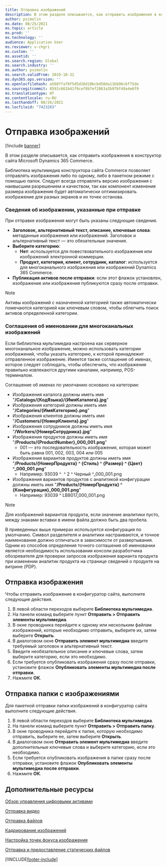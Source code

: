 ```yaml
---
title: Отправка изображений
description: В этом разделе описывается, как отправить изображения в конструктор сайта Microsoft Dynamics 365 Commerce.
author: psimolin
ms.date: 08/25/2021
ms.topic: article
ms.prod: ''
ms.technology: ''
audience: Application User
ms.reviewer: v-chgri
ms.custom: ''
ms.assetid: ''
ms.search.region: Global
ms.search.industry: ''
ms.author: psimolin
ms.search.validFrom: 2019-10-31
ms.dyn365.ops.version: ''
ms.openlocfilehash: a5607fa70f5d5d28d10bcbd50da11bb96cbf75de
ms.sourcegitcommit: 8592c661b41f9cef8b7ef2863a3b97bf49a4e6f9
ms.translationtype: HT
ms.contentlocale: ru-RU
ms.lasthandoff: 08/26/2021
ms.locfileid: "7423263"
---
```

# <a name="upload-images"></a>Отправка изображений

[!include [banner](includes/banner.md)]

В этом разделе описывается, как отправить изображения в конструктор сайта Microsoft Dynamics 365 Commerce.

Библиотека мультимедиа конструктора сайта Commerce позволяет отправлять изображения либо по одному, либо в пакетном режиме с помощью папок. Следует всегда отправлять версию изображения с наивысшим разрешением и качеством, так как компонент изменения размера изображения будет автоматически оптимизировать изображение для разных экранов и их точек останова.

### <a name="image-information-specified-during-upload"></a>Сведения об изображении, указанные при отправке

При отправке изображения могут быть указаны следующие сведения.

- **Заголовок, альтернативный текст, описание, ключевые слова**: метаданные изображения или изображений. Заголовок и альтернативный текст — это обязательные значения.
- **Выберите категорию**:
    - **Нет**: используется для повествовательного изображения или изображений электронной коммерции.
    - **Продукт, категория, клиент, сотрудник, каталог**: используется для многоканального изображения или изображений Dynamics 365 Commerce.
- **Публикация активов после отправки**: если этот флажок установлен, изображение или изображения публикуются сразу после отправки.

> [!NOTE]
> Активы изображений с назначенной категорией также автоматически помечаются категорией как ключевым словом, чтобы облегчить поиск активов определенной категории.

### <a name="naming-conventions-for-omni-channel-images"></a>Соглашения об именовании для многоканальных изображений 

Если библиотека мультимедиа настроена как серверное многоканальное изображение, можно использовать категории изображений, чтобы указать категорию, к которой принадлежит отправленное изображение. Имеется также соглашение об именах, которое следует соблюдать, чтобы обеспечить, что изображения правильно извлекаются другими каналами, например, POS-терминалом.

Соглашение об именах по умолчанию основано на категории:
- Изображения каталога должны иметь имя "**/Catalogs/\{КодЯзыка\}/\{ИмяКаталога\}.jpg**"
- Изображения категорий должны иметь имя "**/Categories/\{ИмяКатегории\}.png**"
- Изображения клиентов должны иметь имя "**/Customers/\{НомерКлиента\}.jpg**"
- Изображения сотрудников должны иметь имя "**/Workers/\{НомерСотрудника\}.jpg**"
- Изображения продуктов должны иметь имя "**/Products/\{ProductNumber\}\_000_001.png**"
    - 001 — это последовательность изображения, которая может быть равна 001, 002, 003, 004 или 005
- Изображения вариантов продуктов должны иметь имя "**/Products/\{НомерПродукта\} \^ \{Стиль\} \^ \{Размер\} \^ \{Цвет\} \^\_000_001.png**"
    - Например: 93039 \^ &nbsp;\^ 2 \^ Черный \^\_000_001.png
- Изображения вариантов продуктов с аналитикой конфигурации должны иметь имя "**/Products/\{НомерПродукта\} \^ \{Конфигурация\}\_000_001.png**"
    - Например: 93039 \^ LB8017_000_001.png

> [!NOTE]
> Для изображений вариантов продукта, если значение аналитики пусто, между знаками вставки в имени файла должно быть два пробела.

В приведенных выше примерах используется конфигурация по умолчанию. Символ разделителя и аналитики настраиваются, и точное наименование должно отличаться в зависимости от развертывания. Одним из способов определения точного соглашения об именовании является необходимость использования консоли разработчика обозревателя для проверки запросов изображения варианта продукта при изменении аналитик продукта на странице сведений о продукте на витрине (PDP).

## <a name="upload-an-image"></a>Отправка изображения

Чтобы отправить изображение в конфигуратор сайта, выполните следующие действия.

1. В левой области переходов выберите **Библиотека мультимедиа**.
1. На панели команд выберите пункт **Отправить \> Отправить элементы мультимедиа**.
1. В окне проводника перейдите к одному или нескольким файлам изображений, которые необходимо отправить, выберите их, затем выберите **Открыть**.
1. В диалоговом окне **Отправить элемент мультимедиа** введите требуемый заголовок и альтернативный текст.
1. Введите необязательное описание и ключевые слова, затем выберите категорию, если это необходимо. 
1. Если требуется опубликовать изображения сразу после отправки, установите флажок **Опубликовать элементы мультимедиа после отправки**.
1. Нажмите **ОК**.

## <a name="upload-a-folder-of-images"></a>Отправка папки с изображениями

Для пакетной отправки папки изображений в конфигуратор сайта выполните следующие действия.

1. В левой области переходов выберите **Библиотека мультимедиа**.
1. На панели команд выберите пункт **Отправить \> Отправить папку**.
1. В окне проводника перейдите к папке, которую необходимо отправить, выберите ее, затем выберите **Открыть**.
1. В диалоговом окне **Отправить элемент мультимедиа** введите дополнительные ключевые слова и выберите категорию, если это необходимо. 
1. Если требуется опубликовать изображения в папке сразу после отправки, установите флажок **Опубликовать элементы мультимедиа после отправки**.
1. Нажмите **ОК**.

## <a name="additional-resources"></a>Дополнительные ресурсы

[Обзор управления цифровыми активами](dam-overview.md)

[Отправка видео](dam-upload-video.md)

[Отправка файлов](dam-upload-files.md)

[Кадрирование изображений](dam-crop-images.md)

[Настройка точек фокуса изображения](dam-custom-focal-point.md)

[Отправка и предоставление статических файлов](upload-serve-static-files.md)


[!INCLUDE[footer-include](../includes/footer-banner.md)]
